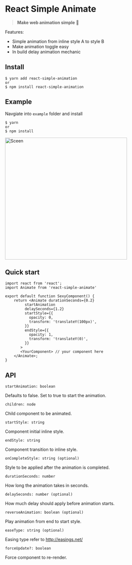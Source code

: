 # React Simple Animate

> **Make web animation simple** :clap:

Features:

 - Simple animation from inline style A to style B
 - Make animation toggle easy
 - In build delay animation mechanic

## Install

    $ yarn add react-simple-animation
    or
    $ npm install react-simple-animation

## Example

Navgiate into `example` folder and install

    $ yarn
    or
    $ npm install
    
<img src="https://github.com/bluebill1049/react-simple-animate/blob/master/example/screenShot.png" alt="Sceen" width="400"/>

## Quick start

    import react from 'react';
    import Animate from 'react-simple-animate'
    
    export default function SexyComponent() {
	    return <Animate durationSeconds={0.2}
             startAnimation
             delaySeconds={1.2}
             startStyle={{
               opacity: 0,
               transform: 'translateY(100px)',
             }}
             endStyle={{
               opacity: 1,
               transform: 'translateY(0)',
             }}
           >
           <YourComponent> // your component here
        </Animate>;
    }

## API

    startAnimation: boolean
Defaults to false. Set to true to start the animation.
   
    children: node
Child component to be animated.

    startStyle: string
Component initial inline style.

    endStyle: string
Component transition to inline style.

    onCompleteStyle: string (optional)
Style to be applied after the animation is completed.

    durationSeconds: number
How long the animation takes in seconds.

    delaySeconds: number (optional)
How much delay should apply before animation starts.

    reverseAnimation: boolean (optional)
Play animation from end to start style.

    easeType: string (optional)
Easing type refer to http://easings.net/
    
    forceUpdate?: boolean
Force component to re-render.
    